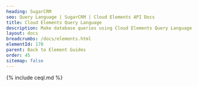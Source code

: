 ```yaml
---
heading: SugarCRM
seo: Query Language | SugarCRM | Cloud Elements API Docs
title: Cloud Elements Query Language
description: Make database queries using Cloud Elements Query Language.
layout: docs
breadcrumbs: /docs/elements.html
elementId: 170
parent: Back to Element Guides
order: 45
sitemap: false
---
```


{% include ceql.md %}
